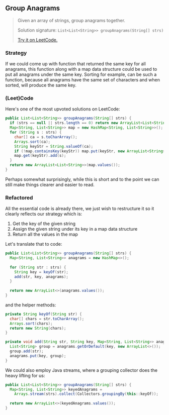 ## Group Anagrams

> Given an array of strings, group anagrams together.
>
> Solution signature: `List<List<String>> groupAnagrams(String[] strs)`
>
> [Try it on LeetCode.](https://leetcode.com/problems/group-anagrams/)



### Strategy

If we could come up with function that returned the same key for all anagrams, this function along with a  map data structure could be used to put all anagrams under the same key. Sorting for example, can be such a function, because all anagrams have the same set of characters and when sorted, will produce the same key.



### (Leet)Code

Here's one of the most upvoted solutions on LeetCode:

```java
public List<List<String>> groupAnagrams(String[] strs) {
  if (strs == null || strs.length == 0) return new ArrayList<List<String>>();
  Map<String, List<String>> map = new HashMap<String, List<String>>();
  for (String s : strs) {
    char[] ca = s.toCharArray();
    Arrays.sort(ca);
    String keyStr = String.valueOf(ca);
    if (!map.containsKey(keyStr)) map.put(keyStr, new ArrayList<String>());
    map.get(keyStr).add(s);
  }
  return new ArrayList<List<String>>(map.values());
}
```

Perhaps somewhat surprisingly, while this is short and to the point we can still make things clearer and easier to read.



### Refactored

All the essential code is already there, we just wish to restructure it so it clearly reflects our strategy which is:

1. Get the key of the given string
2. Assign the given string under its key in a map data structure
3. Return all the values in the map

Let's translate that to code:

```java
public List<List<String>> groupAnagrams(String[] strs) {
  Map<String, List<String>> anagrams = new HashMap<>();
  
  for (String str : strs) {
    String key = keyOf(str);
    add(str, key, anagrams);
  }
  
  return new ArrayList<>(anagrams.values());
}
```

and the helper methods:

```java
private String keyOf(String str) {
  char[] chars = str.toCharArray();
  Arrays.sort(chars);
  return new String(chars);
}

private void add(String str, String key, Map<String, List<String>> anagrams) {
  List<String> group = anagrams.getOrDefault(key, new ArrayList<>());
  group.add(str);
  anagrams.put(key, group);
}
```

We could also employ Java streams, where a grouping collector does the heavy lifting for us:

```java
public List<List<String>> groupAnagrams(String[] strs) {
  Map<String, List<String>> keyedAnagrams = 
    Arrays.stream(strs).collect(Collectors.groupingBy(this::keyOf));
  
  return new ArrayList<>(keyedAnagrams.values());
}
```
